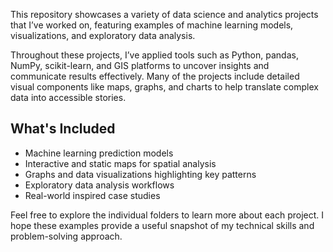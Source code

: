 This repository showcases a variety of data science and analytics projects that I’ve worked on, featuring examples of machine learning models, visualizations, and exploratory data analysis.

Throughout these projects, I’ve applied tools such as Python, pandas, NumPy, scikit-learn, and GIS platforms to uncover insights and communicate results effectively. Many of the projects include detailed visual components like maps, graphs, and charts to help translate complex data into accessible stories.

## What's Included
- Machine learning prediction models
- Interactive and static maps for spatial analysis
- Graphs and data visualizations highlighting key patterns
- Exploratory data analysis workflows
- Real-world inspired case studies

Feel free to explore the individual folders to learn more about each project. I hope these examples provide a useful snapshot of my technical skills and problem-solving approach.
